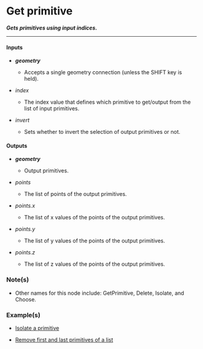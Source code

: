 # Get primitive

**_Gets primitives using input indices._**

---


#### Inputs

* **_geometry_**

  * Accepts a single geometry connection (unless the SHIFT key is held).

* _index_

  * The index value that defines which primitive to get/output from the list of input primitives.

* _invert_

  * Sets whether to invert the selection of output primitives or not.


#### Outputs

* **_geometry_**

  * Output primitives.

* _points_

  * The list of points of the output primitives.

* _points.x_

  * The list of x values of the points of the output primitives.

* _points.y_

  * The list of y values of the points of the output primitives.

* _points.z_

  * The list of z values of the points of the output primitives.


### Note(s)

* Other names for this node include: GetPrimitive, Delete, Isolate, and Choose.


### Example(s)

* <a href="https://creator.trimble.com/graph?assetURI=whp:edd918b2-3ef7-4c44-a011-e343b0d26a3c&version=latest" target="_blank">Isolate a primitive</a>

* <a href="https://creator.trimble.com/graph?assetURI=whp:a139e58d-add3-42ee-a461-f458268a8b72&version=latest" target="_blank">Remove first and last primitives of a list</a>
